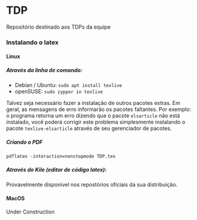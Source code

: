 # TDP
Repositório destinado aos TDPs da equipe

### Instalando o latex

#### Linux

##### Através da linha de comando:

* Debian / Ubuntu: `sudo apt install texlive`
* openSUSE: `sudo zypper in texlive`

Talvez seja necessário fazer a  instalação de outros pacotes extras. Em geral, as mensagens de erro informarão os pacotes faltantes. Por exemplo: o programa retorna um erro dizendo que o pacote `elsarticle` não está instalado, você poderá corrigir este problema simplesmente instalando o pacote `texlive-elsarticle` através de seu gerenciador de pacotes.

##### Criando o PDF
`pdflatex -interaction=nonstopmode TDP.tex`

##### Através do Kile (editor de código latex):
Provavelmente disponível nos repostórios oficiais da sua distribuição. 


#### MacOS
Under Construction
